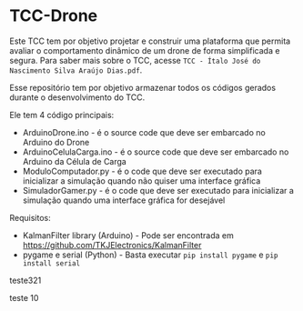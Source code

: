 # TCC-Drone

Este TCC tem por objetivo projetar e construir uma plataforma que permita avaliar o comportamento dinâmico de um drone de forma simplificada e segura. Para saber mais sobre o TCC, acesse `TCC - Ítalo José do Nascimento Silva Araújo Dias.pdf`.

Esse repositório tem por objetivo armazenar todos os códigos gerados durante o desenvolvimento do TCC.

Ele tem 4 código principais:

- ArduinoDrone.ino - é o source code que deve ser embarcado no Arduino do Drone
- ArduinoCelulaCarga.ino - é o source code que deve ser embarcado no Arduino da Célula de Carga
- ModuloComputador.py - é o code que deve ser executado para inicializar a simulação quando não quiser uma interface gráfica
- SimuladorGamer.py - é o code que deve ser executado para inicializar a simulação quando uma interface gráfica for desejável

Requisitos:

- KalmanFilter library (Arduino) - Pode ser encontrada em https://github.com/TKJElectronics/KalmanFilter
- pygame e serial (Python) - Basta executar `pip install pygame` e `pip install serial`

teste321

teste 10
